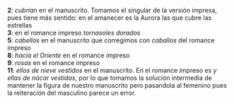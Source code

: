 **2**: _cubrían_ en el manuscrito. Tomamos el singular de la versión impresa, pues tiene más sentido: en el amanecer es la Aurora las que cubre las estrellas  
**3**: en el romance impreso _tornasoles dorados_  
**5**: _cabellos_ en el manuscrito que corregimos con _caballos_ del romance impreso  
**8**: _hacia el Oriente_ en el romance impreso  
**9**: _rosas_ en el romance impreso  
**11**: _ellos de nieve vestidos_ en el manuscrito. En el romance impreso es  _y ellas de nácar vestidas_, por lo que tomamos la solución intermedia de mantener la figura de nuestro manuscrito pero pasandola al femenino pues la reiteración del masculino parece un error.

